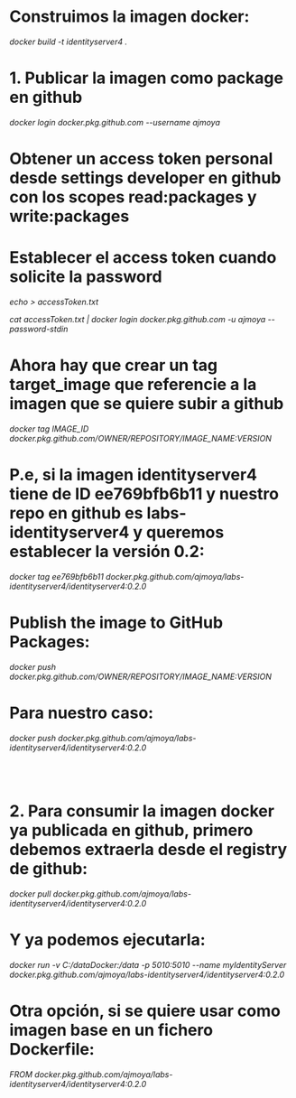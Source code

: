 # Construimos la imagen docker:
<i>docker build -t identityserver4 .</i>

# 1. Publicar la imagen como package en github
<i>docker login docker.pkg.github.com --username ajmoya</i>

# Obtener un access token personal desde settings developer en github con los scopes read:packages y write:packages


# Establecer el access token cuando solicite la password
<i>echo <accessToken> > accessToken.txt
  
cat accessToken.txt | docker login docker.pkg.github.com -u ajmoya --password-stdin</i>

# Ahora hay que crear un tag target_image que referencie a la imagen que se quiere subir a github
<i>docker tag IMAGE_ID docker.pkg.github.com/OWNER/REPOSITORY/IMAGE_NAME:VERSION</i>

# P.e, si la imagen identityserver4 tiene de ID ee769bfb6b11 y nuestro repo en github es labs-identityserver4 y queremos establecer la versión 0.2:
<i>docker tag ee769bfb6b11 docker.pkg.github.com/ajmoya/labs-identityserver4/identityserver4:0.2.0</i>

# Publish the image to GitHub Packages:
<i>docker push docker.pkg.github.com/OWNER/REPOSITORY/IMAGE_NAME:VERSION</i>

# Para nuestro caso:
<i>docker push docker.pkg.github.com/ajmoya/labs-identityserver4/identityserver4:0.2.0</i>

<br/><br/>

# 2. Para consumir la imagen docker ya publicada en github, primero debemos extraerla desde el registry de github:
<i>docker pull docker.pkg.github.com/ajmoya/labs-identityserver4/identityserver4:0.2.0</i>

# Y ya podemos ejecutarla:
<i>docker run -v C:/dataDocker:/data -p 5010:5010 --name myIdentityServer docker.pkg.github.com/ajmoya/labs-identityserver4/identityserver4:0.2.0</i>

# Otra opción, si se quiere usar como imagen base en un fichero Dockerfile:
<i>FROM docker.pkg.github.com/ajmoya/labs-identityserver4/identityserver4:0.2.0</i>

